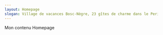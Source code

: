 ```yaml
---
layout: Homepage
slogan: Village de vacances Bosc-Nègre, 23 gîtes de charme dans le Perigord Noir
---
```

Mon contenu Homepage

